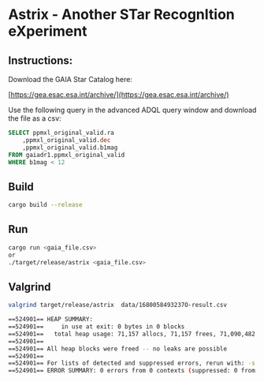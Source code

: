 # Astrix - Another STar RecognItion eXperiment

## Instructions:
Download the GAIA Star Catalog here:

[https://gea.esac.esa.int/archive/](https://gea.esac.esa.int/archive/)

Use the following query in the advanced ADQL query window and download the file as a csv:

``` sql
SELECT ppmxl_original_valid.ra
    ,ppmxl_original_valid.dec
    ,ppmxl_original_valid.b1mag
FROM gaiadr1.ppmxl_original_valid 
WHERE b1mag < 12
```

## Build

``` bash
cargo build --release
```

## Run

``` bash
cargo run <gaia_file.csv>
or
./target/release/astrix <gaia_file.csv>
```

## Valgrind

``` bash
valgrind target/release/astrix  data/1680058493237O-result.csv 

==524901== HEAP SUMMARY:
==524901==     in use at exit: 0 bytes in 0 blocks
==524901==   total heap usage: 71,157 allocs, 71,157 frees, 71,090,482 bytes allocated
==524901== 
==524901== All heap blocks were freed -- no leaks are possible
==524901== 
==524901== For lists of detected and suppressed errors, rerun with: -s
==524901== ERROR SUMMARY: 0 errors from 0 contexts (suppressed: 0 from 0)
```
